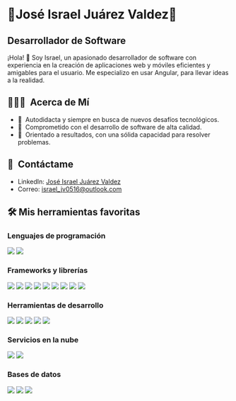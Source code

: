 # 👾José Israel Juárez Valdez👾

## Desarrollador de Software

¡Hola! 👋 Soy Israel, un apasionado desarrollador de software con experiencia en la creación de aplicaciones web y móviles eficientes y amigables para el usuario. Me especializo en usar Angular, para llevar ideas a la realidad.

## 👨🏻‍💻 &nbsp;Acerca de Mí
- 📖 &nbsp;Autodidacta y siempre en busca de nuevos desafíos tecnológicos.
- 💼 &nbsp;Comprometido con el desarrollo de software de alta calidad.
- 🎯 &nbsp;Orientado a resultados, con una sólida capacidad para resolver problemas.

## 🤝 &nbsp;Contáctame
- LinkedIn: [José Israel Juárez Valdez](https://www.linkedin.com/in/is-jz05)
- Correo: [israel_jv0516@outlook.com](mailto:israel_jv0516@outlook.com)

## 🛠️ Mis herramientas favoritas
### Lenguajes de programación
<p>
    <img src="https://img.shields.io/badge/typescript%20-%23007ACC.svg?&style=for-the-badge&logo=typescript&logoColor=white"/>
    <img src="https://img.shields.io/badge/javascript%20-%23323330.svg?&style=for-the-badge&logo=javascript&logoColor=white"/>
</p>

### Frameworks y librerías
<p>
    <img src="https://img.shields.io/badge/angular%20-%23DD0031.svg?&style=for-the-badge&logo=angular&logoColor=white"/>
    <img src="https://img.shields.io/badge/Ionic%20-%233880FF.svg?&style=for-the-badge&logo=ionic&logoColor=white"/>
    <img src="https://img.shields.io/badge/NestJs%20-%23E0234E.svg?&style=for-the-badge&logo=nestjs&logoColor=white"/>
    <img src="https://img.shields.io/badge/RxJS%20-%23B7178C.svg?&style=for-the-badge&logo=reactivex&logoColor=white"/>
    <img src="https://img.shields.io/badge/NgRx%20-%23BA2BD2.svg?&style=for-the-badge&logo=ngrx&logoColor=white"/>
    <img src="https://img.shields.io/badge/Ruby on Rails%20-%23D30001.svg?&style=for-the-badge&logo=rubyonrails&logoColor=white"/>
    <img src="https://img.shields.io/badge/astro%20-%23BC52EE.svg?&style=for-the-badge&logo=astro&logoColor=white"/>
    <img src="https://img.shields.io/badge/tailwindcss%20-%2306B6D4.svg?&style=for-the-badge&logo=tailwindcss&logoColor=white"/>
    <img src="https://img.shields.io/badge/primeng%20-%23DD0031.svg?&style=for-the-badge&logo=primeng&logoColor=white"/>
</p>

### Herramientas de desarrollo
<p>
    <img src="https://img.shields.io/badge/Git%20-%23F05032.svg?&style=for-the-badge&logo=git&logoColor=white"/>
    <img src="https://img.shields.io/badge/GitHub%20-%23181717.svg?&style=for-the-badge&logo=github&logoColor=white"/>
    <img src="https://img.shields.io/badge/VSCode%20-%230078D4.svg?&style=for-the-badge&logo=vscode&logoColor=white"/>
    <img src="https://img.shields.io/badge/docker%20-%232496ED.svg?&style=for-the-badge&logo=docker&logoColor=white"/>
    <img src="https://img.shields.io/badge/postman%20-%23FF6C37.svg?&style=for-the-badge&logo=postman&logoColor=white"/>
</p>

### Servicios en la nube
<p>
    <img src="https://img.shields.io/badge/firebase%20-%23DD2C00.svg?&style=for-the-badge&logo=firebase&logoColor=white"/>
    <img src="https://img.shields.io/badge/Amazon s3%20-%23569A31.svg?&style=for-the-badge&logo=amazons3&logoColor=white"/>
</p>

### Bases de datos 


<p>
    <img src="https://img.shields.io/badge/mysql%20-%234479A1.svg?&style=for-the-badge&logo=mysql&logoColor=white"/>
    <img src="https://img.shields.io/badge/postgresql%20-%234169E1.svg?&style=for-the-badge&logo=postgresql&logoColor=white"/>
    <img src="https://img.shields.io/badge/mongodb%20-%2347A248.svg?&style=for-the-badge&logo=mongodb&logoColor=white"/>
</p>

